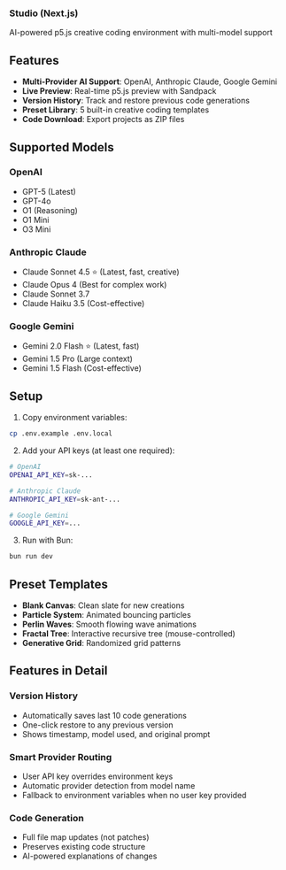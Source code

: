 ### Studio (Next.js)

AI-powered p5.js creative coding environment with multi-model support

## Features

- **Multi-Provider AI Support**: OpenAI, Anthropic Claude, Google Gemini
- **Live Preview**: Real-time p5.js preview with Sandpack
- **Version History**: Track and restore previous code generations
- **Preset Library**: 5 built-in creative coding templates
- **Code Download**: Export projects as ZIP files

## Supported Models

### OpenAI
- GPT-5 (Latest)
- GPT-4o
- O1 (Reasoning)
- O1 Mini
- O3 Mini

### Anthropic Claude
- Claude Sonnet 4.5 ⭐ (Latest, fast, creative)
- Claude Opus 4 (Best for complex work)
- Claude Sonnet 3.7
- Claude Haiku 3.5 (Cost-effective)

### Google Gemini
- Gemini 2.0 Flash ⭐ (Latest, fast)
- Gemini 1.5 Pro (Large context)
- Gemini 1.5 Flash (Cost-effective)

## Setup

1. Copy environment variables:
```bash
cp .env.example .env.local
```

2. Add your API keys (at least one required):
```bash
# OpenAI
OPENAI_API_KEY=sk-...

# Anthropic Claude
ANTHROPIC_API_KEY=sk-ant-...

# Google Gemini
GOOGLE_API_KEY=...
```

3. Run with Bun:
```bash
bun run dev
```

## Preset Templates

- **Blank Canvas**: Clean slate for new creations
- **Particle System**: Animated bouncing particles
- **Perlin Waves**: Smooth flowing wave animations
- **Fractal Tree**: Interactive recursive tree (mouse-controlled)
- **Generative Grid**: Randomized grid patterns

## Features in Detail

### Version History
- Automatically saves last 10 code generations
- One-click restore to any previous version
- Shows timestamp, model used, and original prompt

### Smart Provider Routing
- User API key overrides environment keys
- Automatic provider detection from model name
- Fallback to environment variables when no user key provided

### Code Generation
- Full file map updates (not patches)
- Preserves existing code structure
- AI-powered explanations of changes

